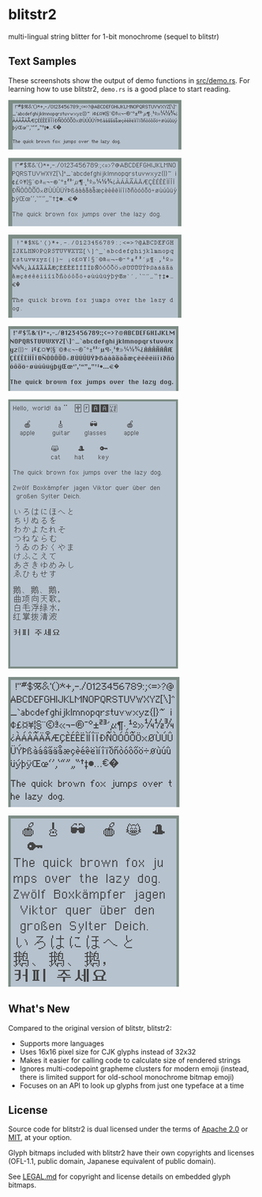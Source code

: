 # blitstr2

multi-lingual string blitter for 1-bit monochrome (sequel to blitstr)


## Text Samples

These screenshots show the output of demo functions in [src/demo.rs](src/demo.rs).
For learning how to use blitstr2, `demo.rs` is a good place to start reading.

![small_sampler](doc/small_sampler.png)

![regular_sampler](doc/regular_sampler.png)

![mono_sampler](doc/mono_sampler.png)

![bold_sampler](doc/bold_sampler.png)

![multi_sampler](doc/multi_sampler.png)

![small_sampler_2x](doc/small_sampler_2x.png)

![multi_sampler_2x](doc/multi_sampler_2x.png)


## What's New

Compared to the original version of blitstr, blitstr2:
- Supports more languages
- Uses 16x16 pixel size for CJK glyphs instead of 32x32
- Makes it easier for calling code to calculate size of rendered strings
- Ignores multi-codepoint grapheme clusters for modern emoji (instead, there
  is limited support for old-school monochrome bitmap emoji)
- Focuses on an API to look up glyphs from just one typeface at a time


## License

Source code for blitstr2 is dual licensed under the terms of [Apache 2.0](LICENSE-APACHE)
or [MIT](LICENSE-MIT), at your option.

Glyph bitmaps included with blitstr2 have their own copyrights and licenses
(OFL-1.1, public domain, Japanese equivalent of public domain).

See [LEGAL.md](LEGAL.md) for copyright and license details on embedded glyph
bitmaps.
